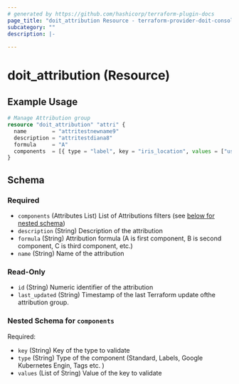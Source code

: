 ```yaml
---
# generated by https://github.com/hashicorp/terraform-plugin-docs
page_title: "doit_attribution Resource - terraform-provider-doit-console"
subcategory: ""
description: |-
  
---
```


# doit_attribution (Resource)



## Example Usage

```terraform
# Manage Attribution group
resource "doit_attribution" "attri" {
  name        = "attritestnewname9"
  description = "attritestdiana8"
  formula     = "A"
  components  = [{ type = "label", key = "iris_location", values = ["us"] }]
}
```

<!-- schema generated by tfplugindocs -->
## Schema

### Required

- `components` (Attributes List) List of Attributions filters (see [below for nested schema](#nestedatt--components))
- `description` (String) Description of the attribution
- `formula` (String) Attribution formula (A is first component, B is second component, C is third component, etc.)
- `name` (String) Name of the attribution

### Read-Only

- `id` (String) Numeric identifier of the attribution
- `last_updated` (String) Timestamp of the last Terraform update ofthe attribution group.

<a id="nestedatt--components"></a>
### Nested Schema for `components`

Required:

- `key` (String) Key of the type to validate
- `type` (String) Type of the component (Standard, Labels, Google Kubernetes Engin, Tags etc. )
- `values` (List of String) Value of the key to validate

